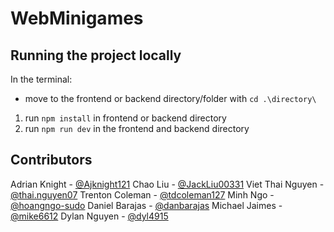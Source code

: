 # WebMinigames

## Running the project locally
In the terminal:
- move to the frontend or backend directory/folder with `cd .\directory\`
1. run `npm install` in frontend or backend directory
2. run `npm run dev` in the frontend and backend directory

## Contributors

Adrian Knight - [@Ajknight121](https://github.com/Ajknight121)
Chao Liu - [@JackLiu00331](https://github.com/JackLiu00331)
Viet Thai Nguyen - [@thai.nguyen07](https://github.com/AlgoriThai07)
Trenton Coleman - [@tdcoleman127](https://github.com/tdcoleman127)
Minh Ngo - [@hoangngo-sudo](https://github.com/hoangngo-sudo)
Daniel Barajas - [@danbarajas](https://github.com/danbarajas)
Michael Jaimes - [@mike6612](https://github.com/mike6612)
Dylan Nguyen - [@dyl4915](https://github.com/dyl4915)
